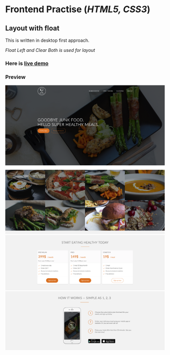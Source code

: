 # Frontend Practise (*HTML5, CSS3*)

## Layout with float 

This is written in desktop first approach.

*Float Left and Clear Both is used for layout*

### Here is [live demo](https://food-order-website-mauve.vercel.app/)

### Preview

![Preview](design/image1.jpg)
![Preview](design/image2.jpg)
![Preview](design/image3.jpg)
![Preview](design/image4.jpg)
